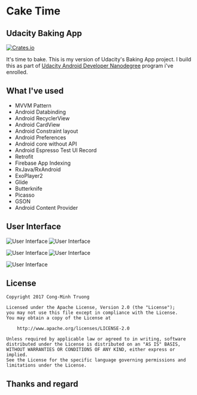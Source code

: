 # Cake Time

## Udacity Baking App

[![Crates.io](https://img.shields.io/crates/l/rustc-serialize.svg?maxAge=2592000)]()

It's time to bake. This is my version of Udacity's Baking App project. I build this as part of [Udacity Android Developer Nanodegree](https://eu.udacity.com/course/android-developer-nanodegree-by-google--nd801) program i've enrolled.

## What I've used

- MVVM Pattern
- Android Databinding
- Android RecyclerView
- Android CardView
- Android Constraint layout
- Android Preferences
- Android core without API
- Android Espresso Test UI Record
- Retrofit
- Firebase App Indexing
- RxJava/RxAndroid
- ExoPlayer2
- Glide
- Butterknife
- Picasso
- GSON
- Android Content Provider

## User Interface

![User Interface](../master/ui/1.jpg) ![User Interface](../master/ui/2.jpg)

![User Interface](../master/ui/3.jpg) ![User Interface](../master/ui/4.jpg)

![User Interface](../master/ui/5.jpg)

## License

    Copyright 2017 Cong-Minh Truong

    Licensed under the Apache License, Version 2.0 (the "License");
    you may not use this file except in compliance with the License.
    You may obtain a copy of the License at

        http://www.apache.org/licenses/LICENSE-2.0

    Unless required by applicable law or agreed to in writing, software
    distributed under the License is distributed on an "AS IS" BASIS,
    WITHOUT WARRANTIES OR CONDITIONS OF ANY KIND, either express or implied.
    See the License for the specific language governing permissions and
    limitations under the License.
    
## Thanks and regard
